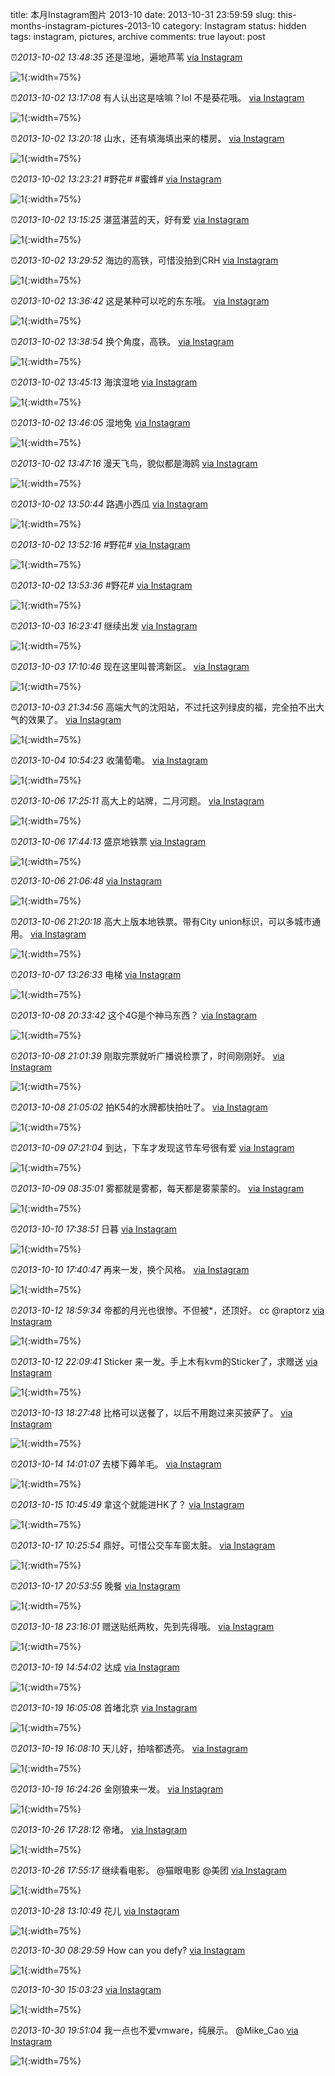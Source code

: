 title: 本月Instagram图片 2013-10
date: 2013-10-31 23:59:59
slug: this-months-instagram-pictures-2013-10
category: Instagram
status: hidden
tags: instagram, pictures, archive
comments: true
layout: post

⏰_2013-10-02 13:48:35_ 还是湿地，遍地芦苇
[via Instagram](https://www.instagram.com/p/e9C--NgVy0C62m5tTF96X6Nu8lJqtWfeu6M7o0/)

![1](https://scontent-lax3-2.cdninstagram.com/vp/30dc698c2c3bf113f47a11e9b6ab0441/5DB76D7A/t51.2885-15/e15/11330581_399338116919064_289894740_n.jpg?_nc_ht=scontent-lax3-2.cdninstagram.com){:width=75%}

⏰_2013-10-02 13:17:08_ 有人认出这是啥嘛？lol 不是葵花哦。
[via Instagram](https://www.instagram.com/p/e8_YhegV_4tahnDL5A0J-QpGTtwKEhaRuu6SQ0/)

![1](https://scontent-lax3-2.cdninstagram.com/vp/77904cb3723c569b59d235dd8ddcb022/5DC3D27B/t51.2885-15/e15/11282043_1432839193691309_1318125712_n.jpg?_nc_ht=scontent-lax3-2.cdninstagram.com){:width=75%}

⏰_2013-10-02 13:20:18_ 山水，还有填海填出来的楼房。
[via Instagram](https://www.instagram.com/p/e8_vzmgVwYtF3J1V47f1aYcnnAnDTwLvTJemY0/)

![1](https://scontent-lax3-2.cdninstagram.com/vp/b72da351087901b4c8a66bea838421d5/5DC42D60/t51.2885-15/e15/11311620_821973207880713_1123957379_n.jpg?_nc_ht=scontent-lax3-2.cdninstagram.com){:width=75%}

⏰_2013-10-02 13:23:21_ #野花# #蜜蜂#
[via Instagram](https://www.instagram.com/p/e9AGFBgVwnVEj12glF4uDxdkWdmfA1lyCalkw0/)

![1](https://scontent-lax3-2.cdninstagram.com/vp/d912b893844afdb5188ae29fa3f9ed5b/5DA28E56/t51.2885-15/e15/11353004_728371013958636_1625800619_n.jpg?_nc_ht=scontent-lax3-2.cdninstagram.com){:width=75%}

⏰_2013-10-02 13:15:25_ 湛蓝湛蓝的天，好有爱
[via Instagram](https://www.instagram.com/p/e8_MAxgV_qHgC49PJB7_WezKzhrockHw3L4Aw0/)

![1](https://scontent-lax3-2.cdninstagram.com/vp/3f4c7a247edf87422c4e1ccfe7857b88/5DC66418/t51.2885-15/e15/11410412_380233395510104_2118827610_n.jpg?_nc_ht=scontent-lax3-2.cdninstagram.com){:width=75%}

⏰_2013-10-02 13:29:52_ 海边的高铁，可惜没拍到CRH
[via Instagram](https://www.instagram.com/p/e9A11igVxFqKEVRnZHdnNPTULjdIYHXyXKxyA0/)

![1](https://scontent-lax3-2.cdninstagram.com/vp/f2fe1b5d5f5674dca4f011193123fe45/5DBDCB3F/t51.2885-15/e15/11272889_666723006806179_21059261_n.jpg?_nc_ht=scontent-lax3-2.cdninstagram.com){:width=75%}

⏰_2013-10-02 13:36:42_ 这是某种可以吃的东东哦。
[via Instagram](https://www.instagram.com/p/e9Bn6xgVxuBFWgNM7BmLydOk1638q6YMf4myg0/)

![1](https://scontent-lax3-2.cdninstagram.com/vp/e991ba1a37fba501ed17299d8cf57a41/5DA50B3C/t51.2885-15/e15/11326365_629093473893071_2006170939_n.jpg?_nc_ht=scontent-lax3-2.cdninstagram.com){:width=75%}

⏰_2013-10-02 13:38:54_ 换个角度，高铁。
[via Instagram](https://www.instagram.com/p/e9B375AVx4yV3USQBD3Z77D9rPVd3_HGb5-Oo0/)

![1](https://scontent-lax3-2.cdninstagram.com/vp/e54f752a3de2c16e722f693fe149030b/5DBC5A05/t51.2885-15/e15/11334493_783056455142793_1139350508_n.jpg?_nc_ht=scontent-lax3-2.cdninstagram.com){:width=75%}

⏰_2013-10-02 13:45:13_ 海滨湿地
[via Instagram](https://www.instagram.com/p/e9CmSvAVyfkl3cioaVUH2VznihtSzp1WSbqt80/)

![1](https://scontent-lax3-2.cdninstagram.com/vp/5766753c7effc826cf9c89fcd9797daa/5DB01477/t51.2885-15/e15/11353044_662373050563661_1512427756_n.jpg?_nc_ht=scontent-lax3-2.cdninstagram.com){:width=75%}

⏰_2013-10-02 13:46:05_ 湿地兔
[via Instagram](https://www.instagram.com/p/e9CsqOAVyjuWsgb86p4anb58GgpUiqZFCI-fs0/)

![1](https://scontent-lax3-2.cdninstagram.com/vp/9c20c2ae8a1d37c4e561da45d6dab387/5DBE3D25/t51.2885-15/e15/11372146_672112716252129_1423926304_n.jpg?_nc_ht=scontent-lax3-2.cdninstagram.com){:width=75%}

⏰_2013-10-02 13:47:16_ 漫天飞鸟，貌似都是海鸥
[via Instagram](https://www.instagram.com/p/e9C1UAAVysrxKoRyJT6LxbkMvu-FP1X6T_qkg0/)

![1](https://scontent-lax3-2.cdninstagram.com/vp/949e3ef098deece000e35f2b54187a96/5DBED865/t51.2885-15/e15/11280395_373790789498473_1171219564_n.jpg?_nc_ht=scontent-lax3-2.cdninstagram.com){:width=75%}

⏰_2013-10-02 13:50:44_ 路遇小西瓜
[via Instagram](https://www.instagram.com/p/e9DOsMAVzAiEUlD_lG32XeILN1e-oSP-TNGEQ0/)

![1](https://scontent-lax3-2.cdninstagram.com/vp/73edd59f07f3dc0bbabd4bfc880a2f3c/5DA7521B/t51.2885-15/e15/11372142_1449590815336584_402617567_n.jpg?_nc_ht=scontent-lax3-2.cdninstagram.com){:width=75%}

⏰_2013-10-02 13:52:16_ #野花#
[via Instagram](https://www.instagram.com/p/e9DZ6XAVzM5BuwKlx0DFD9EwFEv6xKdS7uUFI0/)

![1](https://scontent-lax3-2.cdninstagram.com/vp/1173bd0bc64ad181fbc3e4bfe41223ba/5DBB0687/t51.2885-15/e15/11282255_1262875010406370_1982959841_n.jpg?_nc_ht=scontent-lax3-2.cdninstagram.com){:width=75%}

⏰_2013-10-02 13:53:36_ #野花#
[via Instagram](https://www.instagram.com/p/e9Djt5AVzSBfdwRvgYXaWsRXRLR_ZTEt02E8o0/)

![1](https://scontent-lax3-2.cdninstagram.com/vp/646af07c41efb45cacbcc61675bed178/5DAC8F46/t51.2885-15/e15/11373703_785109941587386_600027177_n.jpg?_nc_ht=scontent-lax3-2.cdninstagram.com){:width=75%}



⏰_2013-10-03 16:23:41_ 继续出发
[via Instagram](https://www.instagram.com/p/e_5hyCAV8J90KgTafQ5KC3qSGGUZxSggJ4KBE0/)

![1](https://scontent-lax3-2.cdninstagram.com/vp/5a6a38b30895546590277c319511996f/5DA8E27A/t51.2885-15/e15/11355095_973621926004216_1547563304_n.jpg?_nc_ht=scontent-lax3-2.cdninstagram.com){:width=75%}

⏰_2013-10-03 17:10:46_ 现在这里叫普湾新区。
[via Instagram](https://www.instagram.com/p/e_-6olgV_LgAjUesBcNHgxpNbeTrzNVnu-DE00/)

![1](https://scontent-lax3-2.cdninstagram.com/vp/4c54e426923cb372c1b0da31e92e48b3/5DB6D030/t51.2885-15/e15/11377670_1609047299372247_2072597620_n.jpg?_nc_ht=scontent-lax3-2.cdninstagram.com){:width=75%}

⏰_2013-10-03 21:34:56_ 高端大气的沈阳站，不过托这列绿皮的福，完全拍不出大气的效果了。
[via Instagram](https://www.instagram.com/p/fAdJcfAV69WBuJMhd1MWTHjnRuYOE4Xu6QaQ40/)

![1](https://scontent-lax3-2.cdninstagram.com/vp/fd79b6d5a3a5b78cc891173659f4b708/5DB1387A/t51.2885-15/e15/11373560_1404300123231235_389208146_n.jpg?_nc_ht=scontent-lax3-2.cdninstagram.com){:width=75%}



⏰_2013-10-04 10:54:23_ 收蒲萄嘞。
[via Instagram](https://www.instagram.com/p/fB4oypgVzElwnN_4O0NckwWsoG6gPV-EfxNsw0/)

![1](https://scontent-lax3-2.cdninstagram.com/vp/b0dfb0353c830b16e08e6436b6675138/5DC4F05C/t51.2885-15/e15/11357658_1589731531284714_1829350333_n.jpg?_nc_ht=scontent-lax3-2.cdninstagram.com){:width=75%}



⏰_2013-10-06 17:25:11_ 高大上的站牌，二月河题。
[via Instagram](https://www.instagram.com/p/fHu83AAV0zEl-93FzjopDimrjA-rYPqnbZMJ40/)

![1](https://scontent-lax3-2.cdninstagram.com/vp/d4d2b5203f9d4df5da6de715e5ae09ba/5DAAE021/t51.2885-15/e15/11260751_1600255000253735_1404557826_n.jpg?_nc_ht=scontent-lax3-2.cdninstagram.com){:width=75%}

⏰_2013-10-06 17:44:13_ 盛京地铁票
[via Instagram](https://www.instagram.com/p/fHxIMVgV297cdTz4GwblfNzzZ-I3ABqj5_6Z00/)

![1](https://scontent-lax3-2.cdninstagram.com/vp/0e7df439b624d6dcec4aae293523f4cf/5DBC6FC5/t51.2885-15/e15/11325757_588390124637643_58832519_n.jpg?_nc_ht=scontent-lax3-2.cdninstagram.com){:width=75%}

⏰_2013-10-06 21:06:48_ 
[via Instagram](https://www.instagram.com/p/fIIUBlgV_OWP_kqiiG1UwW2JLZRJqj0uGdQOk0/)

![1](https://scontent-lax3-2.cdninstagram.com/vp/4637edbc5c6e2e2d32830ec4d15bbd68/5DBD09CA/t51.2885-15/e15/11378610_1854730424751381_133040684_n.jpg?_nc_ht=scontent-lax3-2.cdninstagram.com){:width=75%}

⏰_2013-10-06 21:20:18_ 高大上版本地铁票。带有City union标识，可以多城市通用。
[via Instagram](https://www.instagram.com/p/fIJ22dgVxb17PeTIBYQgmQGlq9zNtbojYX-wQ0/)

![1](https://scontent-lax3-2.cdninstagram.com/vp/3784f5bee7a4ea9c1b3944c01d3923c6/5DB77745/t51.2885-15/e15/11313357_962693683775429_1729875364_n.jpg?_nc_ht=scontent-lax3-2.cdninstagram.com){:width=75%}



⏰_2013-10-07 13:26:33_ 电梯
[via Instagram](https://www.instagram.com/p/fJ4b6WAV6z7vN-MaY55--zGu2IQmI3AvF1xAU0/)

![1](https://scontent-lax3-2.cdninstagram.com/vp/b6d18cecc4794dbcf81dcf3e68a10257/5DB8AE1C/t51.2885-15/e15/11357969_1050763438268577_546010292_n.jpg?_nc_ht=scontent-lax3-2.cdninstagram.com){:width=75%}



⏰_2013-10-08 20:33:42_ 这个4G是个神马东西？
[via Instagram](https://www.instagram.com/p/fNOHVigVxRyPaijcKCiOpfNBwJhP-fCfBCWQk0/)

![1](https://scontent-lax3-2.cdninstagram.com/vp/3f2c99d58ffb999ef0ec0311933be589/5DA0B237/t51.2885-15/e15/11357598_867492689989303_549142668_n.jpg?_nc_ht=scontent-lax3-2.cdninstagram.com){:width=75%}

⏰_2013-10-08 21:01:39_ 刚取完票就听广播说检票了，时间刚刚好。
[via Instagram](https://www.instagram.com/p/fNRUF8AV1DSxVOWkxtBS_2hJM_cYCboLsELwM0/)

![1](https://scontent-lax3-2.cdninstagram.com/vp/3e0b867812a2c8bcc6d2f735f5a9399a/5DC44407/t51.2885-15/e15/11381462_1590991601190181_1130970669_n.jpg?_nc_ht=scontent-lax3-2.cdninstagram.com){:width=75%}

⏰_2013-10-08 21:05:02_ 拍K54的水牌都快拍吐了。
[via Instagram](https://www.instagram.com/p/fNRs0wAV1fsWT10VaxaKa2Yl00RQaG1LCic_E0/)

![1](https://scontent-lax3-2.cdninstagram.com/vp/16c6432776d42c0143ff08bc4cdd802b/5DBD452C/t51.2885-15/e15/11410473_1588109044777327_567962829_n.jpg?_nc_ht=scontent-lax3-2.cdninstagram.com){:width=75%}



⏰_2013-10-09 07:21:04_ 到达，下车才发现这节车号很有爱
[via Instagram](https://www.instagram.com/p/fOYM1pAV4MhZ4R1JrHZdJQMhUZaN5IKYFXgWg0/)

![1](https://scontent-lax3-2.cdninstagram.com/vp/503c1d5491594718c00aed38bfd56c07/5DC137BF/t51.2885-15/e15/11274346_1648688582028238_133798743_n.jpg?_nc_ht=scontent-lax3-2.cdninstagram.com){:width=75%}

⏰_2013-10-09 08:35:01_ 雾都就是雾都，每天都是雾蒙蒙的。
[via Instagram](https://www.instagram.com/p/fOgqZ0gVzsvYYUh9JjuGNjRfKpF7Dyuok9mjg0/)

![1](https://scontent-lax3-2.cdninstagram.com/vp/061c11e7f9ac6174356cdb104d156d7d/5DC2136F/t51.2885-15/e15/11348305_863784713656764_1178869036_n.jpg?_nc_ht=scontent-lax3-2.cdninstagram.com){:width=75%}



⏰_2013-10-10 17:38:51_ 日暮
[via Instagram](https://www.instagram.com/p/fSDseTgV9UYTsPO8EcY95aCfgScybPw5LxoVg0/)

![1](https://scontent-lax3-2.cdninstagram.com/vp/457f7ae6d1a46348f529379abd51371b/5DBFDEC7/t51.2885-15/e15/11358984_1622761101301129_1045609689_n.jpg?_nc_ht=scontent-lax3-2.cdninstagram.com){:width=75%}

⏰_2013-10-10 17:40:47_ 再来一发，换个风格。
[via Instagram](https://www.instagram.com/p/fSD6jigV9dIkpsEGDRqoN3vBGWklvut_MO0EY0/)

![1](https://scontent-lax3-2.cdninstagram.com/vp/8b2014f76ac72e73212a48ac1d33a819/5DB498E7/t51.2885-15/e15/1390251_1420658974816532_821177668_n.jpg?_nc_ht=scontent-lax3-2.cdninstagram.com){:width=75%}



⏰_2013-10-12 18:59:34_ 帝都的月光也很惨。不但被*，还顶好。 cc @raptorz
[via Instagram](https://www.instagram.com/p/fXWhYJAV9EoYG39lwQWGrr2lBFb4k4YmIYoSM0/)

![1](https://scontent-lax3-2.cdninstagram.com/vp/50bc7a7551627b421d16b5eb53f98796/5DA7A720/t51.2885-15/e15/11333637_1645050572407355_382745527_n.jpg?_nc_ht=scontent-lax3-2.cdninstagram.com){:width=75%}

⏰_2013-10-12 22:09:41_ Sticker 来一发。手上木有kvm的Sticker了，求赠送
[via Instagram](https://www.instagram.com/p/fXsR4rAV6OQ4P_G8ohBLCgb6E0PsfLi3t3UMI0/)

![1](https://scontent-lax3-2.cdninstagram.com/vp/c1c06148ed0366c617f8ffc3194d210c/5DAAF74B/t51.2885-15/e15/1389962_1439419342951136_691779945_n.jpg?_nc_ht=scontent-lax3-2.cdninstagram.com){:width=75%}



⏰_2013-10-13 18:27:48_ 比格可以送餐了，以后不用跑过来买披萨了。
[via Instagram](https://www.instagram.com/p/fZ3rlZgV5FidBs8yKgRU1AXmhg0tyAXOn1EIY0/)

![1](https://scontent-lax3-2.cdninstagram.com/vp/f16fc37257f13ff7e7d3f069c4ad0793/5DBE784D/t51.2885-15/e15/11335614_1596980773894866_144415230_n.jpg?_nc_ht=scontent-lax3-2.cdninstagram.com){:width=75%}



⏰_2013-10-14 14:01:07_ 去楼下薅羊毛。
[via Instagram](https://www.instagram.com/p/fb99PggV_xqFBHxqs1Xn5U3jlgn175YO_ifa40/)

![1](https://scontent-lax3-2.cdninstagram.com/vp/17491ef4c7ee7a986a1cee3a60422712/5DA6DAF6/t51.2885-15/e15/11372409_1597515543853764_845401075_n.jpg?_nc_ht=scontent-lax3-2.cdninstagram.com){:width=75%}



⏰_2013-10-15 10:45:49_ 拿这个就能进HK了？
[via Instagram](https://www.instagram.com/p/feMZn2AV8WZDeOblvZc-jD2cisfCF7H4bDZCw0/)

![1](https://scontent-lax3-2.cdninstagram.com/vp/0fb360d3ca9ae4d2983c2729e613ef1a/5DC5CB51/t51.2885-15/e15/11381417_107851359551574_1873055801_n.jpg?_nc_ht=scontent-lax3-2.cdninstagram.com){:width=75%}



⏰_2013-10-17 10:25:54_ 鼎好。可惜公交车车窗太脏。
[via Instagram](https://www.instagram.com/p/fjTtkGAV1g5xvU1a-cvENssOwm9TdDMeupbi00/)

![1](https://scontent-lax3-2.cdninstagram.com/vp/352c7fcb489e9db936b90a38a3bb0033/5DA9EB29/t51.2885-15/e15/11372545_1598218770466838_94664331_n.jpg?_nc_ht=scontent-lax3-2.cdninstagram.com){:width=75%}

⏰_2013-10-17 20:53:55_ 晚餐
[via Instagram](https://www.instagram.com/p/fkblS7gV_tiMzgOpSNugM44r6FTggxArZwooM0/)

![1](https://scontent-lax3-2.cdninstagram.com/vp/8ec8a8b359aead54f005c8a38b35cd17/5DAA7710/t51.2885-15/e15/11334617_391056104413155_1432245919_n.jpg?_nc_ht=scontent-lax3-2.cdninstagram.com){:width=75%}



⏰_2013-10-18 23:16:01_ 赠送贴纸两枚，先到先得哦。
[via Instagram](https://www.instagram.com/p/fnQo5FAV07Wd4eo8UeLvmtrROGVmY4nqc1eNQ0/)

![1](https://scontent-lax3-2.cdninstagram.com/vp/2bc7a2e4e3843ec9eee8c87bb616200c/5DBF9E48/t51.2885-15/e15/11357561_499039383582708_1961259060_n.jpg?_nc_ht=scontent-lax3-2.cdninstagram.com){:width=75%}



⏰_2013-10-19 14:54:02_ 达成
[via Instagram](https://www.instagram.com/p/fo7_JJgV27OO86T5Ks9rAY0RD-gVr8ELm-rN80/)

![1](https://scontent-lax3-2.cdninstagram.com/vp/0c89ef3aa79c14f953d260b7837f8632/5DA6B8D5/t51.2885-15/e15/1389898_724992514181748_984625078_n.jpg?_nc_ht=scontent-lax3-2.cdninstagram.com){:width=75%}

⏰_2013-10-19 16:05:08_ 首堵北京
[via Instagram](https://www.instagram.com/p/fpEH24AV81AeXwTc5yApNQ-JWC9vtZkDZ51yg0/)

![1](https://scontent-lax3-2.cdninstagram.com/vp/e750a5426bb2b8a896ea6674d49eb147/5DC72D37/t51.2885-15/e15/1390073_164963207045598_1983960911_n.jpg?_nc_ht=scontent-lax3-2.cdninstagram.com){:width=75%}

⏰_2013-10-19 16:08:10_ 天儿好，拍啥都透亮。
[via Instagram](https://www.instagram.com/p/fpEeMNgV9EpZwqN10EjKyK4_b3Z4OQTWySVHU0/)

![1](https://scontent-lax3-2.cdninstagram.com/vp/09ed847f65e30c2db03d77cb46ed8ea6/5DB51DE5/t51.2885-15/e15/11352096_466297256865902_619134956_n.jpg?_nc_ht=scontent-lax3-2.cdninstagram.com){:width=75%}

⏰_2013-10-19 16:24:26_ 金刚狼来一发。
[via Instagram](https://www.instagram.com/p/fpGVShgV-WTn8bvcukVSeE73MxGStL81MgW3s0/)

![1](https://scontent-lax3-2.cdninstagram.com/vp/4f18e7d3a8287f903fc0d4b9abd3d094/5DAC61ED/t51.2885-15/e15/1173016_1423842737830407_645528369_n.jpg?_nc_ht=scontent-lax3-2.cdninstagram.com){:width=75%}



⏰_2013-10-26 17:28:12_ 帝堵。
[via Instagram](https://www.instagram.com/p/f7PMYtAVz4RIbEPPBE3it0Kepfs6u_f8Cozy00/)

![1](https://scontent-lax3-2.cdninstagram.com/vp/29c32250efc9d36baabe983c507d871c/5DA0F102/t51.2885-15/e15/1389162_1380746095499721_503922285_n.jpg?_nc_ht=scontent-lax3-2.cdninstagram.com){:width=75%}

⏰_2013-10-26 17:55:17_ 继续看电影。 @猫眼电影 @美团
[via Instagram](https://www.instagram.com/p/f7SSy6gV20UrrfG1HmbLhjc1wu5RMq1yv5gEk0/)

![1](https://scontent-lax3-2.cdninstagram.com/vp/b5b882ff442a3afa016536c458d58e6c/5DAA85A0/t51.2885-15/e15/1171916_377860852347658_910559846_n.jpg?_nc_ht=scontent-lax3-2.cdninstagram.com){:width=75%}



⏰_2013-10-28 13:10:49_ 花儿
[via Instagram](https://www.instagram.com/p/f_7VHYAV-iy4F4KCo0qTNRzSooebGf6tZxsb00/)

![1](https://scontent-lax3-2.cdninstagram.com/vp/dea15b38f73bb3603c4865b11207e73e/5DC25071/t51.2885-15/e15/1168625_720724824623199_1450001567_n.jpg?_nc_ht=scontent-lax3-2.cdninstagram.com){:width=75%}



⏰_2013-10-30 08:29:59_ How can you defy?
[via Instagram](https://www.instagram.com/p/gEkx8HgV3w_fY9c75JC_zI3p_0SGHf5PbRKgQ0/)

![1](https://scontent-lax3-2.cdninstagram.com/vp/0cc668639d638148368281b140c76ec3/5DB1F0EC/t51.2885-15/e15/1389117_244575485694743_333500583_n.jpg?_nc_ht=scontent-lax3-2.cdninstagram.com){:width=75%}

⏰_2013-10-30 15:03:23_ 
[via Instagram](https://www.instagram.com/p/gFRzTYgV31EzSjv1BLNYhG0jstb61wRhIvStY0/)

![1](https://scontent-lax3-2.cdninstagram.com/vp/b2280bc210fa2b93f62ef1396322abb3/5DAC7843/t51.2885-15/e15/1173158_552923911448474_1634318602_n.jpg?_nc_ht=scontent-lax3-2.cdninstagram.com){:width=75%}

⏰_2013-10-30 19:51:04_ 我一点也不爱vmware，纯展示。 @Mike_Cao
[via Instagram](https://www.instagram.com/p/gFyuVmAVwnYsmZqhUu6HSeFbkoRDbqUXrzKMs0/)

![1](https://scontent-lax3-2.cdninstagram.com/vp/49a9b3bc8a22a3c967a989bed05dc290/5DAB397C/t51.2885-15/e15/927793_629784830391832_2105732550_n.jpg?_nc_ht=scontent-lax3-2.cdninstagram.com){:width=75%}
